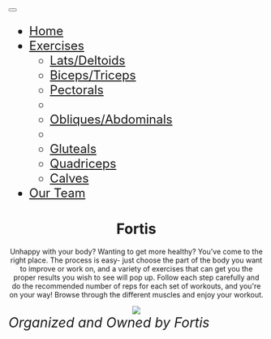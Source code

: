 <html xmlns:fb="http://ogp.me/ns/fb#">
<html lang="en-us">
<html>
  <head>
	  <meta charset="utf-8">
   <meta name="viewport" content="width=device-width, initial-scale=1">
   <link rel="stylesheet" href="https://maxcdn.bootstrapcdn.com/bootstrap/3.3.7/css/bootstrap.min.css">
   <link href="https://fonts.googleapis.com/css?family=Raleway" rel="stylesheet">
   <link rel="stylesheet" href="https://www.w3schools.com/w3css/4/w3.css">
<link rel="stylesheet" href="https://maxcdn.bootstrapcdn.com/bootstrap/3.4.0/css/bootstrap.min.css">
<script src="https://ajax.googleapis.com/ajax/libs/jquery/3.3.1/jquery.min.js"></script>
<script src="https://maxcdn.bootstrapcdn.com/bootstrap/3.4.0/js/bootstrap.min.js"></script>
	  <style>
div.main {
        text-align: center;
}
</style>
   <meta http-equiv="Content-Type" content="text/html; charset=UTF-8" />
  </head>
  <body> 
     <nav class="navbar navbar-default navbar-fixed-top">
          <div class="container">
               <div class="navbar-header">
                   <button type="button" class="navbar-toggle" data-toggle="collapse" data-target="#myNavbar">
                      <span class="icon-bar"></span>
                      <span class="icon-bar"></span>
                      <span class="icon-bar"></span>                       
                  </button>
               </div>
            <div class="collapse navbar-collapse" id="myNavbar" style="font-size:2.5vmin">
                   <ul class="nav navbar-nav navbar-right">
                       <li><a href="https://meghnasharma1.github.io/Fortis/">Home</a></li> 
			<li class="dropdown">
              <a href="#" class="dropdown-toggle" data-toggle="dropdown">Exercises<b class="caret"></b></a>
              <ul class="dropdown-menu">
		      <li><a href="LatsDeltoids.html">Lats/Deltoids</a></li>
		      <li><a href="BicepsTriceps.html">Biceps/Triceps</a></li>
                <li><a href="Pectorals.html">Pectorals</a></li>
                <li class="divider"></li>
		<li><a href="ObliquesAbdominals.html">Obliques/Abdominals</a></li>
                <li class="divider"></li>
		<li><a href="Gluteals.html">Gluteals</a></li>
		<li><a href="Thighs.html">Quadriceps</a></li>
                <li><a href="Calves.html">Calves</a></li>
              </ul>
            </li>
                       <li><a href="team.html">Our Team</a></li>
                   </ul>
           </div>
        </div>
     </nav>
       <div class = "main">
       <h1>Fortis</h1>
       <p>Unhappy with your body? Wanting to get more healthy? You've come to the right place. 
          The process is easy- just choose the part of the body you want to improve or work on,
          and a variety of exercises that can get you the proper results you wish to see will pop up. 
          Follow each step carefully and do the recommended number of reps for each set of workouts, and you're on your way! 
          Browse through the different muscles and enjoy your workout.</p>
          <img src = 
	       "https://cdn.psychologytoday.com/sites/default/files/field_blog_entry_images/%20Andrey%20Burmakin_Shutterstock.jpg"/> 
      </div>
	  <div id="footer" style="font-size:2.75vmin;">
               <i>Organized and Owned by Fortis</i>
               <br />
           </div>
  </body>
</html>
